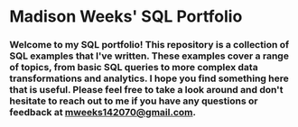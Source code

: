 # Madison Weeks' SQL Portfolio

### Welcome to my SQL portfolio! This repository is a collection of SQL examples that I've written. These examples cover a range of topics, from basic SQL queries to more complex data transformations and analytics. I hope you find something here that is useful. Please feel free to take a look around and don't hesitate to reach out to me if you have any questions or feedback at mweeks142070@gmail.com.
